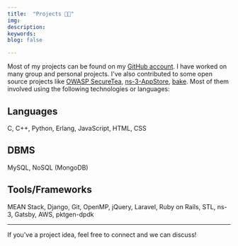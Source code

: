 ```yaml
---
title:  "Projects 👨‍💻"
img: 
description: 
keywords: 
blog: false

---
```


Most of my projects can be found on my [GitHub account](https://github.com/mishal23). I have worked on many group and personal projects. I've also contributed to some open source projects like [OWASP SecureTea](https://github.com/OWASP/SecureTea-Project/), [ns-3-AppStore](https://gitlab.com/nsnam/ns-3-AppStore/), [bake](https://gitlab.com/nsnam/bake). Most of them involved using the following technologies or languages:

## Languages

C, C++, Python, Erlang, JavaScript, HTML, CSS

## DBMS

MySQL, NoSQL (MongoDB)

## Tools/Frameworks

MEAN Stack, Django, Git, OpenMP, jQuery, Laravel, Ruby on Rails, STL, ns-3, Gatsby, AWS, pktgen-dpdk

--- 

If you've a project idea, feel free to connect and we can discuss!